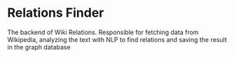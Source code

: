 # Relations Finder

The backend of Wiki Relations. Responsible for fetching data from Wikipedia, analyzing the text with NLP to find relations and saving the result in the graph database
